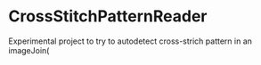 # CrossStitchPatternReader
Experimental project to try to autodetect cross-strich pattern in an imageJoin(

